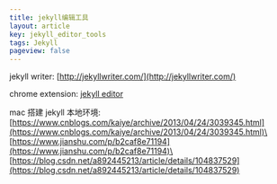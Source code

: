 ```yaml
---
title: jekyll编辑工具
layout: article
key: jekyll_editor_tools
tags: Jekyll
pageview: false
---
```


<!--more-->

jekyll writer: [http://jekyllwriter.com/](http://jekyllwriter.com/)

chrome extension: [jekyll editor](https://chrome.google.com/webstore/detail/jekyll-editor/dfdkgbhjmllemfblfoohhehdigokocme/related)

mac 搭建 jekyll 本地环境:\
[https://www.cnblogs.com/kaiye/archive/2013/04/24/3039345.html](https://www.cnblogs.com/kaiye/archive/2013/04/24/3039345.html)\
[https://www.jianshu.com/p/b2caf8e71194](https://www.jianshu.com/p/b2caf8e71194)\
[https://blog.csdn.net/a892445213/article/details/104837529](https://blog.csdn.net/a892445213/article/details/104837529)